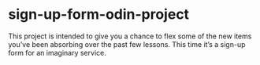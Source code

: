 # sign-up-form-odin-project

This project is intended to give you a chance to flex some of the new items you’ve been absorbing over the past few lessons. This time it’s a sign-up form for an imaginary service.
